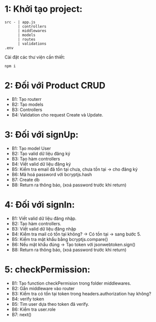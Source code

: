# 1: Khởi tạo project:

```
src - | app.js
      | controllers
      | middlewares
      | models
      | routes
      | validations
.env
```

Cài đặt các thư viện cần thiết:

```
npm i
```

# 2: Đối với Product CRUD

- B1: Tạo routerr
- B2: Tạo models
- B3: Controllers
- B4: Validation cho request Create và Update.

# 3: Đối với signUp:

- B1: Tạo model User
- B2: Tạo valid dữ liệu đăng ký
- B3: Tạo hàm controllers
- B4: Viết valid dữ liệu đăng ký
- B5: Kiểm tra email đã tồn tại chưa, chưa tồn tại -> cho đăng ký
- B6: Mã hoá password với bcryptjs.hash
- B7: Create db
- B8: Return ra thông báo, (xoá password trước khi return)

# 4: Đối với signIn:

- B1: Viết valid dữ liệu đăng nhập.
- B2: Tạo hàm controllers.
- B3: Viết valid dữ liệu đăng nhập
- B4: Kiểm tra mail có tồn tại không? -> Có tồn tại -> sang bước 5.
- B5: Kiểm tra mật khẩu bằng bcryptjs.compare()
- B6: Nếu mật khẩu đúng -> Tạo token với jsonwebtoken.sign()
- B8: Return ra thông báo, (xoá password trước khi return)

# 5: checkPermission:

- B1: Tạo function checkPermision trong folder middlewares.
- B2: Gắn middleware vào router
- B3: Kiểm tra có tồn tại token trong headers.authorization hay không?
- B4: verify token
- B5: Tìm user dựa theo token đã verify.
- B6: Kiểm tra user.role
- B7: next()

